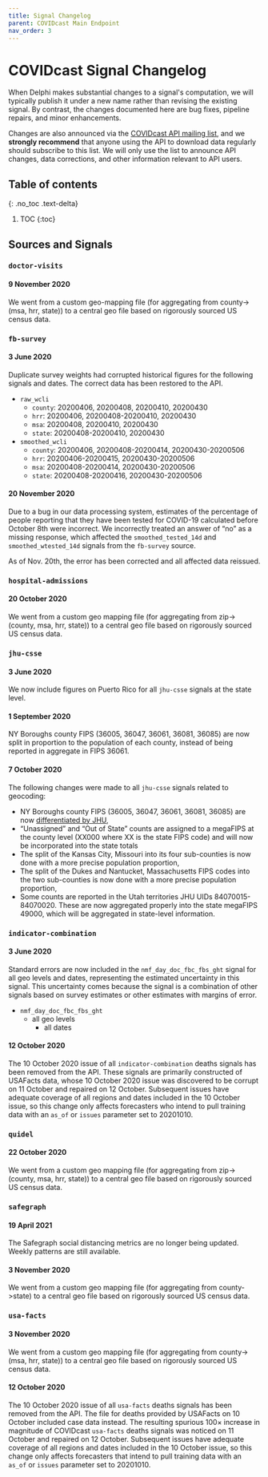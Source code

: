 ```yaml
---
title: Signal Changelog
parent: COVIDcast Main Endpoint
nav_order: 3
---
```


# COVIDcast Signal Changelog

When Delphi makes substantial changes to a signal's computation, we will
typically publish it under a new name rather than revising the existing signal.
By contrast, the changes documented here are bug fixes, pipeline repairs, and
minor enhancements.

Changes are also announced via the [COVIDcast API mailing
list](https://lists.andrew.cmu.edu/mailman/listinfo/delphi-covidcast-api), and
we **strongly recommend** that anyone using the API to download data regularly
should subscribe to this list. We will only use the list to announce API
changes, data corrections, and other information relevant to API users.

## Table of contents
{: .no_toc .text-delta}

1. TOC
{:toc}

## Sources and Signals
### `doctor-visits`
#### 9 November 2020
We went from a custom geo-mapping file (for aggregating from county->(msa, hrr, state)) to a central geo file based on rigorously sourced US census data.

### `fb-survey`

#### 3 June 2020

Duplicate survey weights had corrupted historical figures for the following signals and dates. The correct data has been restored to the API.
* `raw_wcli`
  * `county`: 20200406, 20200408, 20200410, 20200430
  * `hrr`: 20200406, 20200408-20200410, 20200430
  * `msa`: 20200408, 20200410, 20200430
  * `state`: 20200408-20200410, 20200430
* `smoothed_wcli`
  * `county`: 20200406, 20200408-20200414, 20200430-20200506
  * `hrr`: 20200406-20200415, 20200430-20200506
  * `msa`: 20200408-20200414, 20200430-20200506
  * `state`: 20200408-20200416, 20200430-20200506

#### 20 November 2020

Due to a bug in our data processing system, estimates of the percentage of people reporting that they have been tested for COVID-19 calculated before October 8th were incorrect.
We incorrectly treated an answer of “no” as a missing response, which affected the `smoothed_tested_14d` and `smoothed_wtested_14d` signals from the `fb-survey` source.

As of Nov. 20th, the error has been corrected and all affected data reissued.

### `hospital-admissions`
#### 20 October 2020
We went from a custom geo mapping file (for aggregating from zip->(county, msa, hrr, state)) to a central geo file based on rigorously sourced US census data.

### `jhu-csse`

#### 3 June 2020

We now include figures on Puerto Rico for all `jhu-csse` signals at the state level.

#### 1 September 2020

NY Boroughs county FIPS (36005, 36047, 36061, 36081, 36085) are now split in proportion to the population of each county, instead of being reported in aggregate in FIPS 36061.

#### 7 October 2020

The following changes were made to all `jhu-csse` signals related to geocoding:
- NY Boroughs county FIPS (36005, 36047, 36061, 36081, 36085) are now [differentiated by JHU](https://github.com/CSSEGISandData/COVID-19/issues/3084),
- “Unassigned” and “Out of State” counts are assigned to a megaFIPS at the county level (XX000 where XX is the state FIPS code) and will now be incorporated into the state totals
- The split of the Kansas City, Missouri into its four sub-counties is now done with a more precise population proportion,
- The split of the Dukes and Nantucket, Massachusetts FIPS codes into the two sub-counties is now done with a more precise population proportion,
- Some counts are reported in the Utah territories JHU UIDs 84070015-84070020. These are now aggregated properly into the state megaFIPS 49000, which will be aggregated in state-level information.

### `indicator-combination`

#### 3 June 2020

Standard errors are now included in the `nmf_day_doc_fbc_fbs_ght` signal for all geo levels and dates, representing the estimated uncertainty in this signal. This uncertainty comes because the signal is a combination of other signals based on survey estimates or other estimates with margins of error.

* `nmf_day_doc_fbc_fbs_ght`
  * all geo levels
    * all dates

#### 12 October 2020

The 10 October 2020 issue of all `indicator-combination` deaths signals has been removed from the API. These signals are primarily constructed of USAFacts data, whose 10 October 2020 issue was discovered to be corrupt on 11 October and repaired on 12 October. Subsequent issues have adequate coverage of all regions and dates included in the 10 October issue, so this change only affects forecasters who intend to pull training data with an `as_of` or `issues` parameter set to 20201010.

### `quidel`

#### 22 October 2020
We went from a custom geo mapping file (for aggregating from zip->(county, msa, hrr, state)) to a central geo file based on rigorously sourced US census data.

### `safegraph`

#### 19 April 2021

The Safegraph social distancing metrics are no longer being updated. Weekly patterns are still available.

#### 3 November 2020
We went from a custom geo mapping file (for aggregating from county->state) to a central geo file based on rigorously sourced US census data.

### `usa-facts`

#### 3 November 2020
We went from a custom geo mapping file (for aggregating from county->(msa, hrr, state)) to a central geo file based on rigorously sourced US census data.

#### 12 October 2020

The 10 October 2020 issue of all `usa-facts` deaths signals has been removed from the API. The file for deaths provided by USAFacts on 10 October included case data instead. The resulting spurious 100× increase in magnitude of COVIDcast `usa-facts` deaths signals was noticed on 11 October and repaired on 12 October. Subsequent issues have adequate coverage of all regions and dates included in the 10 October issue, so this change only affects forecasters that intend to pull training data with an `as_of` or `issues` parameter set to 20201010.
